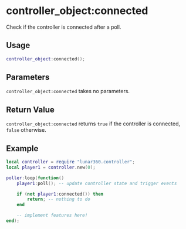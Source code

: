# controller_object:connected

Check if the controller is connected after a poll.

## Usage

```lua
controller_object:connected();
```

## Parameters

`controller_object:connected` takes no parameters.

## Return Value

`controller_object:connected` returns `true` if the controller is connected, `false` otherwise.

## Example

```lua
local controller = require "lunar360.controller";
local player1 = controller.new(0);

poller:loop(function()
    player1:poll(); -- update controller state and trigger events

    if (not player1:connected()) then 
        return; -- nothing to do
    end 

    -- implement features here!
end);
```